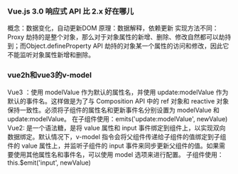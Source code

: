 ### Vue.js 3.0 响应式 API 比 2.x 好在哪儿
概念：数据变化，自动更新DOM
原理：数据解释，依赖更新
实现方法不同：
Proxy 劫持的是整个对象，那么对于对象属性的新增、删除、修改自然都可以劫持到；而Object.defineProperty API 劫持的对象某一个属性的访问和修改，因此它不能监听对象属性新增和删除。

### vue2h和vue3的v-model
Vue3 ：使用 modelValue 作为默认的属性名，并使用 update:modelValue 作为默认的事件名。这样做是为了与 Composition API 中的 ref 对象和 reactive 对象保持一致性。必须将子组件的属性名和更新事件名分别设置为 modelValue 和 update:modelValue。
在子组件使用：emits('update:modelValue', newValue)
Vue2: 是一个语法糖，是将 value 属性和 input 事件绑定到组件上，以实现双向数据绑定。默认情况下，v-model 指令会将父组件传递给子组件的值绑定到子组件的 value 属性上，并监听子组件的 input 事件来同步更新父组件的值。如果需要使用其他属性名和事件名，可以使用 model 选项来进行配置。
子组件使用：this.$emit('input', newValue)